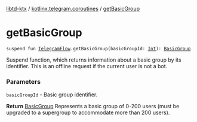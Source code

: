 [libtd-ktx](../index.md) / [kotlinx.telegram.coroutines](index.md) / [getBasicGroup](./get-basic-group.md)

# getBasicGroup

`suspend fun `[`TelegramFlow`](../kotlinx.telegram.core/-telegram-flow/index.md)`.getBasicGroup(basicGroupId: `[`Int`](https://kotlinlang.org/api/latest/jvm/stdlib/kotlin/-int/index.html)`): `[`BasicGroup`](https://tdlibx.github.io/td/docs/org/drinkless/td/libcore/telegram/TdApi/BasicGroup.html)

Suspend function, which returns information about a basic group by its identifier. This is an
offline request if the current user is not a bot.

### Parameters

`basicGroupId` - Basic group identifier.

**Return**
[BasicGroup](https://tdlibx.github.io/td/docs/org/drinkless/td/libcore/telegram/TdApi/BasicGroup.html) Represents a basic group of 0-200 users (must be upgraded to a supergroup to
accommodate more than 200 users).

